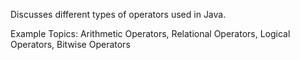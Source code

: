 Discusses different types of operators used in Java.

Example Topics: Arithmetic Operators, Relational Operators, Logical Operators, Bitwise Operators
